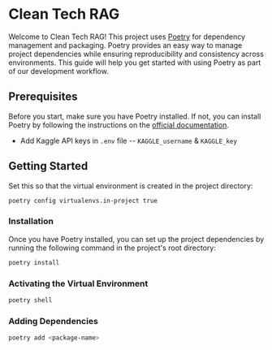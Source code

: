 # Clean Tech RAG

Welcome to Clean Tech RAG! This project uses [Poetry](https://python-poetry.org/) for dependency management and packaging. Poetry provides an easy way to manage project dependencies while ensuring reproducibility and consistency across environments. This guide will help you get started with using Poetry as part of our development workflow.

## Prerequisites

Before you start, make sure you have Poetry installed. If not, you can install Poetry by following the instructions on the [official documentation](https://python-poetry.org/docs/#installation).

- Add Kaggle API keys in `.env` file
-- `KAGGLE_username` & `KAGGLE_key`
## Getting Started

Set this so that the virtual environment is created in the project directory:
```bash
poetry config virtualenvs.in-project true
```

### Installation

Once you have Poetry installed, you can set up the project dependencies by running the following command in the project's root directory:

```bash
poetry install
```

### Activating the Virtual Environment

```bash
poetry shell
```

### Adding Dependencies
```bash
poetry add <package-name>
```

